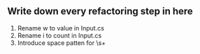 ﻿## Write down every refactoring step in here
1. Rename w to value in Input.cs
2. Rename i to count in Input.cs
3. Introduce space patten for \s+